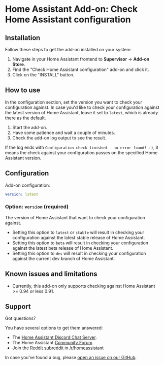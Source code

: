 # Home Assistant Add-on: Check Home Assistant configuration

## Installation

Follow these steps to get the add-on installed on your system:

1. Navigate in your Home Assistant frontend to **Supervisor** -> **Add-on Store**.
2. Find the "Check Home Assistant configuration" add-on and click it.
3. Click on the "INSTALL" button.

## How to use

In the configuration section, set the version you want to check your configuration
against. In case you'd like to check your configuration against the latest version of
Home Assistant, leave it set to `latest`, which is already there as the default.

1. Start the add-on.
2. Have some patience and wait a couple of minutes.
3. Check the add-on log output to see the result.

If the log ends with `Configuration check finished - no error found! :)`,
it means the check against your configuration passes on the specified
Home Assistant version.

## Configuration

Add-on configuration:

```yaml
version: latest
```

### Option: `version` (required)

The version of Home Assistant that want to check your configuration against.

- Setting this option to `latest` or `stable` will result in checking your configuration
against the latest stable release of Home Assistant.
- Setting this option to `beta` will result in checking your configuration
against the latest beta release of Home Assistant.
- Setting this option to `dev` will result in checking your configuration
against the current dev branch of Home Assistant.

## Known issues and limitations

- Currently, this add-on only supports checking against Home Assistant >= 0.94
  or less 0.91.

## Support

Got questions?

You have several options to get them answered:

- The [Home Assistant Discord Chat Server][discord].
- The Home Assistant [Community Forum][forum].
- Join the [Reddit subreddit][reddit] in [/r/homeassistant][reddit]

In case you've found a bug, please [open an issue on our GitHub][issue].

[discord]: https://discord.gg/c5DvZ4e
[forum]: https://community.home-assistant.io
[issue]: https://github.com/home-assistant/hassio-addons/issues
[reddit]: https://reddit.com/r/homeassistant
[repository]: https://github.com/hassio-addons/repository
